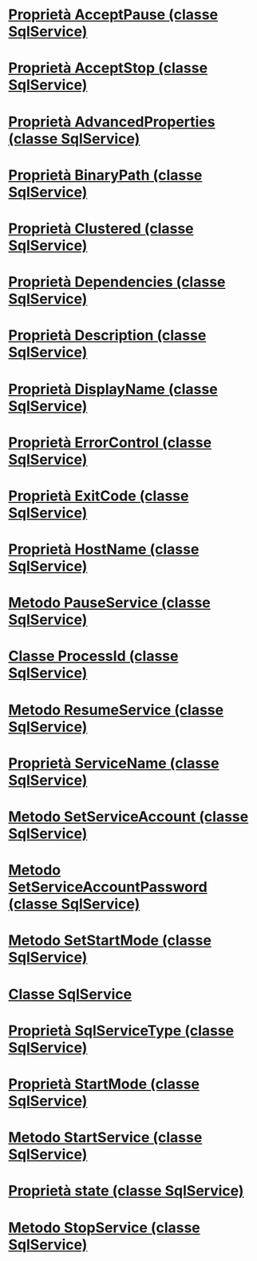 # [Proprietà AcceptPause (classe SqlService)](acceptpause-property-sqlservice-class.md)
# [Proprietà AcceptStop (classe SqlService)](acceptstop-property-sqlservice-class.md)
# [Proprietà AdvancedProperties (classe SqlService)](advancedproperties-property-sqlservice-class.md)
# [Proprietà BinaryPath (classe SqlService)](binarypath-property-sqlservice-class.md)
# [Proprietà Clustered (classe SqlService)](clustered-property-sqlservice-class.md)
# [Proprietà Dependencies (classe SqlService)](dependencies-property-sqlservice-class.md)
# [Proprietà Description (classe SqlService)](description-property-sqlservice-class.md)
# [Proprietà DisplayName (classe SqlService)](displayname-property-sqlservice-class.md)
# [Proprietà ErrorControl (classe SqlService)](errorcontrol-property-sqlservice-class.md)
# [Proprietà ExitCode (classe SqlService)](exitcode-property-sqlservice-class.md)
# [Proprietà HostName (classe SqlService)](hostname-property-sqlservice-class.md)
# [Metodo PauseService (classe SqlService)](pauseservice-method-sqlservice-class.md)
# [Classe ProcessId (classe SqlService)](processid-class-sqlservice-class.md)
# [Metodo ResumeService (classe SqlService)](resumeservice-method-sqlservice-class.md)
# [Proprietà ServiceName (classe SqlService)](servicename-property-sqlservice-class.md)
# [Metodo SetServiceAccount (classe SqlService)](setserviceaccount-method-sqlservice-class.md)
# [Metodo SetServiceAccountPassword (classe SqlService)](setserviceaccountpassword-method-sqlservice-class.md)
# [Metodo SetStartMode (classe SqlService)](setstartmode-method-sqlservice-class.md)
# [Classe SqlService](sqlservice-class.md)
# [Proprietà SqlServiceType (classe SqlService)](sqlservicetype-property-sqlservice-class.md)
# [Proprietà StartMode (classe SqlService)](startmode-property-sqlservice-class.md)
# [Metodo StartService (classe SqlService)](startservice-method-sqlservice-class.md)
# [Proprietà state (classe SqlService)](state-property-sqlservice-class.md)
# [Metodo StopService (classe SqlService)](stopservice-method-sqlservice-class.md)
